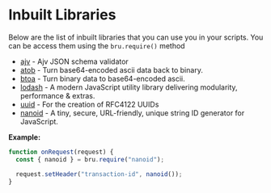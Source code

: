 # Inbuilt Libraries

Below are the list of inbuilt libraries that you can use you in your scripts. You can be access them using the `bru.require()` method

- [ajv](https://www.npmjs.com/package/ajv) - Ajv JSON schema validator
- [atob](https://www.npmjs.com/package/atob) -  Turn base64-encoded ascii data back to binary.
- [btoa](https://www.npmjs.com/package/btoa) -  Turn binary data to base64-encoded ascii.
- [lodash](https://lodash.com) -  A modern JavaScript utility library delivering modularity, performance & extras.
- [uuid](https://www.npmjs.com/package/uuid) -  For the creation of RFC4122 UUIDs
- [nanoid](https://www.npmjs.com/package/nanoid) - A tiny, secure, URL-friendly, unique string ID generator for JavaScript.


**Example:**
```javascript
function onRequest(request) {
  const { nanoid } = bru.require("nanoid");

  request.setHeader("transaction-id", nanoid());
}
```